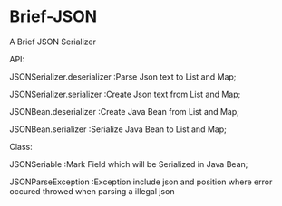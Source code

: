 # Brief-JSON
A Brief JSON Serializer

API:

JSONSerializer.deserializer :Parse Json text to List and Map;

JSONSerializer.serializer :Create Json text from List and Map;

JSONBean.deserializer :Create Java Bean from List and Map;

JSONBean.serializer :Serialize Java Bean to List and Map;

Class:

JSONSeriable :Mark Field which will be Serialized in Java Bean;

JSONParseException :Exception include json and position where error occured throwed when parsing a illegal json
